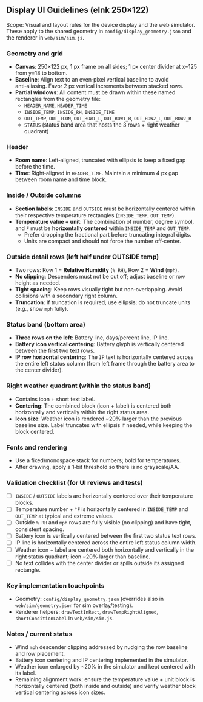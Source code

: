 ## Display UI Guidelines (eInk 250×122)

Scope: Visual and layout rules for the device display and the web simulator. These apply to the shared geometry in `config/display_geometry.json` and the renderer in `web/sim/sim.js`.

### Geometry and grid
- **Canvas**: 250×122 px, 1 px frame on all sides; 1 px center divider at x=125 from y=18 to bottom.
- **Baseline**: Align text to an even‑pixel vertical baseline to avoid anti‑aliasing. Favor 2 px vertical increments between stacked rows.
- **Partial windows**: All content must be drawn within these named rectangles from the geometry file:
  - `HEADER_NAME`, `HEADER_TIME`
  - `INSIDE_TEMP`, `INSIDE_RH`, `INSIDE_TIME`
  - `OUT_TEMP`, `OUT_ICON`, `OUT_ROW1_L`, `OUT_ROW1_R`, `OUT_ROW2_L`, `OUT_ROW2_R`
  - `STATUS` (status band area that hosts the 3 rows + right weather quadrant)

### Header
- **Room name**: Left‑aligned, truncated with ellipsis to keep a fixed gap before the time.
- **Time**: Right‑aligned in `HEADER_TIME`. Maintain a minimum 4 px gap between room name and time block.

### Inside / Outside columns
- **Section labels**: `INSIDE` and `OUTSIDE` must be horizontally centered within their respective temperature rectangles (`INSIDE_TEMP`, `OUT_TEMP`).
- **Temperature value + unit**: The combination of number, degree symbol, and `F` must be **horizontally centered** within `INSIDE_TEMP` and `OUT_TEMP`.
  - Prefer dropping the fractional part before truncating integral digits.
  - Units are compact and should not force the number off‑center.

### Outside detail rows (left half under OUTSIDE temp)
- Two rows: Row 1 = **Relative Humidity** (`% RH`), Row 2 = **Wind** (`mph`).
- **No clipping**: Descenders must not be cut off; adjust baseline or row height as needed.
- **Tight spacing**: Keep rows visually tight but non‑overlapping. Avoid collisions with a secondary right column.
- **Truncation**: If truncation is required, use ellipsis; do not truncate units (e.g., show `mph` fully).

### Status band (bottom area)
- **Three rows on the left**: Battery line, days/percent line, IP line.
- **Battery icon vertical centering**: Battery glyph is vertically centered between the first two text rows.
- **IP row horizontal centering**: The `IP` text is horizontally centered across the entire left status column (from left frame through the battery area to the center divider).

### Right weather quadrant (within the status band)
- Contains icon + short text label.
- **Centering**: The combined block (icon + label) is centered both horizontally and vertically within the right status area.
- **Icon size**: Weather icon is rendered ~20% larger than the previous baseline size. Label truncates with ellipsis if needed, while keeping the block centered.

### Fonts and rendering
- Use a fixed/monospace stack for numbers; bold for temperatures.
- After drawing, apply a 1‑bit threshold so there is no grayscale/AA.

### Validation checklist (for UI reviews and tests)
- [ ] `INSIDE` / `OUTSIDE` labels are horizontally centered over their temperature blocks.
- [ ] Temperature number + `°F` is horizontally centered in `INSIDE_TEMP` and `OUT_TEMP` at typical and extreme values.
- [ ] Outside `% RH` and `mph` rows are fully visible (no clipping) and have tight, consistent spacing.
- [ ] Battery icon is vertically centered between the first two status text rows.
- [ ] IP line is horizontally centered across the entire left status column width.
- [ ] Weather icon + label are centered both horizontally and vertically in the right status quadrant; icon ~20% larger than baseline.
- [ ] No text collides with the center divider or spills outside its assigned rectangle.

### Key implementation touchpoints
- Geometry: `config/display_geometry.json` (overrides also in `web/sim/geometry.json` for sim overlay/testing).
- Renderer helpers: `drawTextInRect`, `drawTempRightAligned`, `shortConditionLabel` in `web/sim/sim.js`.

### Notes / current status
- Wind `mph` descender clipping addressed by nudging the row baseline and row placement.
- Battery icon centering and IP centering implemented in the simulator.
- Weather icon enlarged by ~20% in the simulator and kept centered with its label.
- Remaining alignment work: ensure the temperature value + unit block is horizontally centered (both inside and outside) and verify weather block vertical centering across icon sizes.


